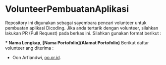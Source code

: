 # VolunteerPembuatanAplikasi
Repository ini digunakan sebagai sayembara pencari volunteer untuk pembuatan aplikasi Dicoding. Jika anda tertarik dengan volunteer, silahkan lakukan PR (Pull Request) pada berkas ini. Silahkan gunakan format berikut :


**\* Nama Lengkap, [Nama Portofolio](Alamat Portofolio)**
Berikut daftar volunteer ang diterima : 
* Oon Arfiandwi, [oo.or.id](https://oo.or.id).

